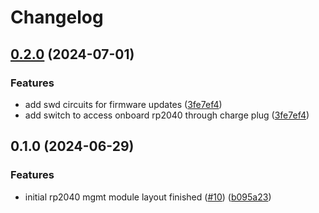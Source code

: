 # Changelog

## [0.2.0](https://github.com/mikesmitty/pdusb/compare/rp2040-mgmt-module-v0.1.0...rp2040-mgmt-module-v0.2.0) (2024-07-01)


### Features

* add swd circuits for firmware updates ([3fe7ef4](https://github.com/mikesmitty/pdusb/commit/3fe7ef4b14e35cb9b6d7b5f8920c50c7c5d31d5d))
* add switch to access onboard rp2040 through charge plug ([3fe7ef4](https://github.com/mikesmitty/pdusb/commit/3fe7ef4b14e35cb9b6d7b5f8920c50c7c5d31d5d))

## 0.1.0 (2024-06-29)


### Features

* initial rp2040 mgmt module layout finished ([#10](https://github.com/mikesmitty/pdusb/issues/10)) ([b095a23](https://github.com/mikesmitty/pdusb/commit/b095a23ff2c25b706dd3f82efd2fbcd2280f2029))

